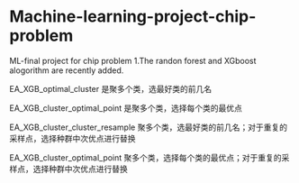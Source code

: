 # Machine-learning-project-chip-problem
ML-final project for chip problem
1.The randon forest and XGboost alogorithm are recently added.

EA_XGB_optimal_cluster 是聚多个类，选最好类的前几名

EA_XGB_cluster_optimal_point 是聚多个类，选择每个类的最优点 

EA_XGB_cluster_cluster_resample 聚多个类，选最好类的前几名；对于重复的采样点，选择种群中次优点进行替换 

EA_XGB_cluster_optimal_point 聚多个类，选择每个类的最优点；对于重复的采样点，选择种群中次优点进行替换 
